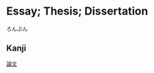 # Essay; Thesis; Dissertation
ろんぷん

## Kanji
[論](../Kanji/kanji-dict/論.md)[文](../Kanji/kanji-dict/文.md)